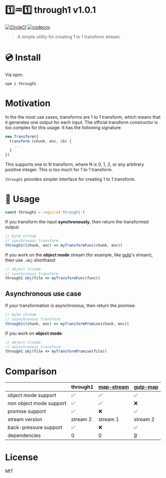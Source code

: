 # :one::aquarius::one: through1 v1.0.1

[![CircleCI](https://circleci.com/gh/kt3k/through1.svg?style=svg)](https://circleci.com/gh/kt3k/through1)
[![codecov](https://codecov.io/gh/kt3k/through1/branch/master/graph/badge.svg)](https://codecov.io/gh/kt3k/through1)

> A simple utility for creating 1 to 1 transform stream.

# :cd: Install

Via npm:

    npm i through1

# Motivation

In the the most use cases, transforms are 1 to 1 transform, which means that it generates one output for each input. The official transform constructor is too complex for this usage. It has the following signature:

```js
new Transform({
  transform (chunk, enc, cb) {
    ...
  }
})
```

This supports one to N transform, where N is 0, 1, 2, or any arbitrary positive integer. This is too much for 1 to 1 transform.

`through1` provides simpler interface for creating 1 to 1 transform.

# :memo: Usage

```js
const through1 = require('through1')
```

If you transform the input **synchronously**, then return the transformed output:

```js
// byte stream
// synchronous transform
through1((chunk, enc) => myTransformFunc(chunk, enc))
```

If you work on the **object mode** stream (for example, like [gulp][]'s stream), then use `.obj` shorthand:

```js
// object stream
// synchronous transform
through1.obj(file => myTransformFunc(func))
```

## Asynchronous use case

If your transformation is asynchronous, then return the promise:

```js
// byte stream
// asynchronous transform
through1((chunk, enc) => myTransformPromise(chunk, enc))
```

If you work on **object mode**:

```js
// object stream
// asynchronous transform
through1.obj(file => myTransformPromise(file))
```

# Comparison

|                         | through1 | [map-stream][] | [gulp-map][]
|-------------------------|----------|----------------|--------------
| object mode support     | ✅        | ✅              | ✅
| non object mode support | ✅        | ✅              | ❌
| promise support         | ✅        | ❌              | ✅
| stream version          | stream 2 | stream 1       | stream 2
| back-pressure support   | ✅        | ❌              | ✅
| dependencies            | 0        | 0              | [9](https://gist.github.com/kt3k/4cab6a63514381027f47046572d8d7ec)

# License

MIT

[through2]: https://npm.im/through2
[gulp]: https://npm.im/gulp
[map-stream]: https://npm.im/map-stream
[gulp-map]: https://npm.im/gulp-map
